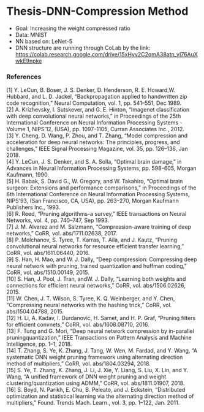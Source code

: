# Thesis-DNN-Compression Method

- Goal: Increasing the weight compressed ratio
- Data: MNIST <br/>
- NN based on: LeNet-5 <br/>
- DNN structure are running through CoLab by the link:
https://colab.research.google.com/drive/15xHyv2C2qmA38atn_yI76AuXwkE9npke



### References
[1] Y. LeCun, B. Boser, J. S. Denker, D. Henderson, R. E. Howard,W. Hubbard, and L. D. Jackel, “Backpropagation applied to handwritten zip code recognition,” Neural Computation, vol. 1, pp. 541–551, Dec 1989. <br/>
[2] A. Krizhevsky, I. Sutskever, and G. E. Hinton, “Imagenet classification with deep convolutional neural networks,” in Proceedings of the 25th International Conference on Neural Information Processing Systems - Volume 1, NIPS’12, (USA), pp. 1097–1105, Curran Associates
Inc., 2012. <br/>
[3] Y. Cheng, D. Wang, P. Zhou, and T. Zhang, “Model compression and acceleration for deep neural networks: The principles, progress, and challenges,” IEEE Signal Processing Magazine, vol. 35, pp. 126–136, Jan 2018. <br/>
[4] Y. LeCun, J. S. Denker, and S. A. Solla, “Optimal brain damage,” in Advances in Neural Information Processing Systems, pp. 598–605, Morgan Kaufmann, 1990. <br/>
[5] H. Babak, S. David G., W. Gregory, and W. Takahiro, “Optimal brain surgeon: Extensions and performance comparisons,” in Proceedings of the 6th International Conference on Neural Information Processing Systems, NIPS’93, (San Francisco, CA, USA), pp. 263–270, Morgan
Kaufmann Publishers Inc., 1993. <br/>
[6] R. Reed, “Pruning algorithms-a survey,” IEEE transactions on Neural Networks, vol. 4, pp. 740–747, Sep 1993. <br/>
[7] J. M. Alvarez and M. Salzmann, “Compression-aware training of deep networks,” CoRR, vol. abs/1711.02638, 2017. <br/>
[8] P. Molchanov, S. Tyree, T. Karras, T. Aila, and J. Kautz, “Pruning convolutional neural networks for resource efficient transfer learning,” CoRR, vol. abs/1611.06440, 2016. <br/>
[9] S. Han, H. Mao, and W. J. Dally, “Deep compression: Compressing deep neural network with pruning, trained quantization and huffman coding,” CoRR, vol. abs/1510.00149, 2015. <br/>
[10] S. Han, J. Pool, J. Tran, andW. J. Dally, “Learning both weights and connections for efficient neural networks,” CoRR, vol. abs/1506.02626, 2015. <br/>
[11] W. Chen, J. T. Wilson, S. Tyree, K. Q. Weinberger, and Y. Chen, “Compressing neural networks with the hashing trick,” CoRR, vol. abs/1504.04788, 2015. <br/>
[12] H. Li, A. Kadav, I. Durdanovic, H. Samet, and H. P. Graf, “Pruning filters for efficient convnets,” CoRR, vol. abs/1608.08710, 2016. <br/>
[13] F. Tung and G. Mori, “Deep neural network compression by in-parallel pruningquantization,” IEEE Transactions on Pattern Analysis and Machine Intelligence, pp. 1–1, 2018. <br/>
[14] T. Zhang, S. Ye, K. Zhang, J. Tang, W. Wen, M. Fardad, and Y. Wang, “A systematic DNN weight pruning framework using alternating direction method of multipliers,” CoRR, vol. abs/1804.03294, 2018. <br/>
[15] S. Ye, T. Zhang, K. Zhang, J. Li, J. Xie, Y. Liang, S. Liu, X. Lin, and Y. Wang, “A unified framework of DNN weight pruning and weight clustering/quantization using ADMM,” CoRR, vol. abs/1811.01907, 2018. <br/>
[16] S. Boyd, N. Parikh, E. Chu, B. Peleato, and J. Eckstein, “Distributed optimization and statistical learning via the alternating direction method of multipliers,” Found. Trends Mach. Learn., vol. 3, pp. 1–122, Jan. 2011. <br/>
